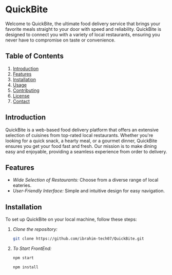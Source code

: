 # QuickBite

Welcome to QuickBite, the ultimate food delivery service that brings your favorite meals straight to your door with speed and reliability. QuickBite is designed to connect you with a variety of local restaurants, ensuring you never have to compromise on taste or convenience.

## Table of Contents

1. [Introduction](#introduction)
2. [Features](#features)
3. [Installation](#installation)
4. [Usage](#usage)
5. [Contributing](#contributing)
6. [License](#license)
7. [Contact](#contact)

## Introduction

QuickBite is a web-based food delivery platform that offers an extensive selection of cuisines from top-rated local restaurants. Whether you're looking for a quick snack, a hearty meal, or a gourmet dinner, QuickBite ensures you get your food fast and fresh. Our mission is to make dining easy and enjoyable, providing a seamless experience from order to delivery.

## Features

- *Wide Selection of Restaurants:* Choose from a diverse range of local eateries.
- *User-Friendly Interface:* Simple and intuitive design for easy navigation.


## Installation

To set up QuickBite on your local machine, follow these steps:

1. *Clone the repository:*

   ```bash
   git clone https://github.com/ibrahim-tech07/QuickBite.git
2. *To Start FrontEnd:*

   ```bash
   npm start

   ```
   ```bash
   npm install
   
